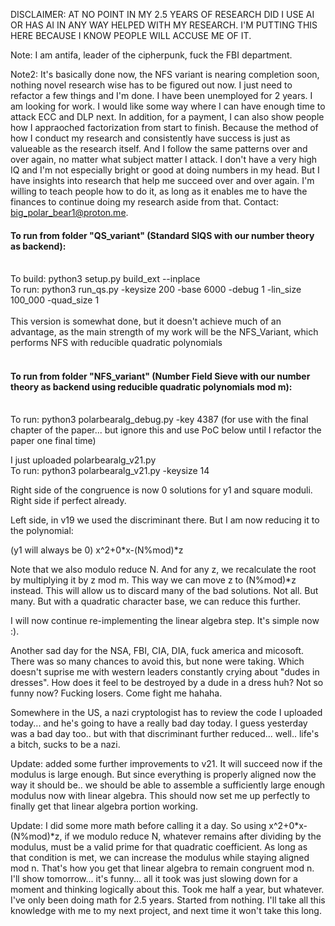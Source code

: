 DISCLAIMER: AT NO POINT IN MY 2.5 YEARS OF RESEARCH DID I USE AI OR HAS AI IN ANY WAY HELPED WITH MY RESEARCH. I'M PUTTING THIS HERE BECAUSE I KNOW PEOPLE WILL ACCUSE ME OF IT. 

Note: I am antifa, leader of the cipherpunk, fuck the FBI department. 

Note2: It's basically done now, the NFS variant is nearing completion soon, nothing novel research wise has to be figured out now. I just need to refactor a few things and I'm done.
I have been unemployed for 2 years. I am looking for work. I would like some way where I can have enough time to attack ECC and DLP next. In addition, for a payment, I can also show people how I appraoched factorization from start to finish. Because the method of how I conduct my research and consistently have success is just as valueable as the research itself. And I follow the same patterns over and over again, no matter what subject matter I attack. I don't have a very high IQ and I'm not especially bright or good at doing numbers in my head. But I have insights into research that help me succeed over and over again. I'm willing to teach people how to do it, as long as it enables me to have the finances to continue doing my research aside from that. Contact: big_polar_bear1@proton.me.

#### To run from folder "QS_variant" (Standard SIQS with our number theory as backend):</br></br>
To build: python3 setup.py build_ext --inplace</br>
To run: python3 run_qs.py -keysize 200 -base 6000 -debug 1 -lin_size 100_000 -quad_size 1</br></br>
This version is somewhat done, but it doesn't achieve much of an advantage, as the main strength of my work will be the NFS_Variant, which performs NFS with reducible quadratic polynomials<br><br>
#### To run from folder "NFS_variant" (Number Field Sieve with our number theory as backend using reducible quadratic polynomials mod m):</br></br>
To run: python3 polarbearalg_debug.py -key 4387 (for use with the final chapter of the paper... but ignore this and use PoC below until I refactor the paper one final time)

I just uploaded polarbearalg_v21.py</br>
To run: python3 polarbearalg_v21.py -keysize 14</br>

Right side of the congruence is now 0 solutions for y1 and square moduli.
Right side if perfect already.

Left side, in v19 we used the discriminant there. 
But I am now reducing it to the polynomial:

(y1 will always be 0)
x^2+0*x-(N%mod)\*z

Note that we also modulo reduce N. And for any z, we recalculate the root by multiplying it by z mod m. This way we can move z to (N%mod)\*z instead.
This will allow us to discard many of the bad solutions. Not all. But many. But with a quadratic character base, we can reduce this further.

I will now continue re-implementing the linear algebra step. It's simple now :). 

Another sad day for the NSA, FBI, CIA, DIA, fuck america and micosoft. There was so many chances to avoid this, but none were taking. Which doesn't suprise me with western leaders constantly crying about "dudes in dresses". How does it feel to be destroyed by a dude in a dress huh? Not so funny now? Fucking losers. Come fight me hahaha.

Somewhere in the US, a nazi cryptologist has to review the code I uploaded today... and he's going to have a really bad day today. I guess yesterday was a bad day too.. but with that discriminant further reduced... well.. life's a bitch, sucks to be a nazi.

Update: added some further improvements to v21. It will succeed now if the modulus is large enough. But since everything is properly aligned now the way it should be.. we should be able to assemble a sufficiently large enough modulus now with linear algebra. This should now set me up perfectly to finally get that linear algebra portion working.

Update: I did some more math before calling it a day. So using x^2+0*x-(N%mod)\*z, if we modulo reduce N, whatever remains after dividing by the modulus, must be a valid prime for that quadratic coefficient. As long as that condition is met, we can increase the modulus while staying aligned mod n. That's how you get that linear algebra to remain congruent mod n. I'll show tomorrow... it's funny... all it took was just slowing down for a moment and thinking logically about this. Took me half a year, but whatever. I've only been doing math for 2.5 years. Started from nothing. I'll take all this knowledge with me to my next project, and next time it won't take this long.
